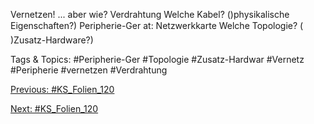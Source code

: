 Vernetzen! ... aber wie?
Verdrahtung
Welche Kabel? ()physikalische Eigenschaften?)
Peripherie-Ger at: Netzwerkkarte
Welche Topologie? ( )Zusatz-Hardware?)

   Tags & Topics:
   #Peripherie-Ger
   #Topologie
   #Zusatz-Hardwar
   #Vernetz
   #Peripherie
   #vernetzen
   #Verdrahtung

[Previous: #KS_Folien_120](KS_Folien_120.md)

[Next: #KS_Folien_120](KS_Folien_120.md)